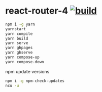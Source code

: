 # react-router-4 [![build](https://travis-ci.org/daggerok/react.svg?branch=react-router-4)](https://travis-ci.org/daggerok/react)

```bash
npm i -g yarn
yarnstart
yarn compile
yarn build
yarn serve
yarn ghpages
yarn ghserve
yarn compose-up
yarn compose-down
```

npm update versions

```bash
npm i -g npm-check-updates
ncu -u
```

